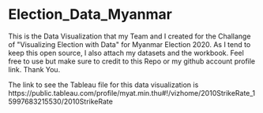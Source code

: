 # Election_Data_Myanmar

<p> This is the Data Visualization that my Team and I created for the Challange of "Visualizing Election with Data" for Myanmar Election 2020. As I tend to keep this open source, I also attach my datasets and the workbook. Feel free to use but make sure to credit to this Repo or my github account profile link. Thank You. </p>

<p> The link to see the Tableau file for this data visualization is https://public.tableau.com/profile/myat.min.thu#!/vizhome/2010StrikeRate_15997683215530/2010StrikeRate </p>
